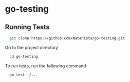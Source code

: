 # go-testing


## Running Tests
```bash
  git clone https://github.com/Natanista/go-testing.git
```

Go to the project directory

```bash
  cd go-testing
```

To run tests, run the following command

```bash
  go test ./...
```

